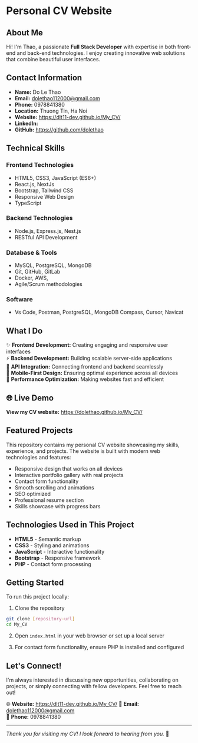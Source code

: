 # Personal CV Website

## About Me

Hi! I'm Thao, a passionate **Full Stack Developer** with expertise in both front-end and back-end technologies. I enjoy creating innovative web solutions that combine beautiful user interfaces.

## Contact Information

- **Name:** Do Le Thao
- **Email:** dolethao112000@gmail.com
- **Phone:** 0978841380
- **Location:** Thuong Tin, Ha Noi
- **Website:** https://dlt11-dev.github.io/My_CV/
- **LinkedIn:** 
- **GitHub:** https://github.com/dolethao

## Technical Skills

### Frontend Technologies
- HTML5, CSS3, JavaScript (ES6+)
- React.js, NextJs
- Bootstrap, Tailwind CSS
- Responsive Web Design
- TypeScript

### Backend Technologies
- Node.js, Express.js, Nest.js
- RESTful API Development

### Database & Tools
- MySQL, PostgreSQL, MongoDB
- Git, GitHub, GitLab
- Docker, AWS,
- Agile/Scrum methodologies

### Software
- Vs Code, Postman, PostgreSQL, MongoDB Compass, Cursor, Navicat

## What I Do

✨ **Frontend Development:** Creating engaging and responsive user interfaces  
⚡ **Backend Development:** Building scalable server-side applications  
🔗 **API Integration:** Connecting frontend and backend seamlessly  
📱 **Mobile-First Design:** Ensuring optimal experience across all devices  
🚀 **Performance Optimization:** Making websites fast and efficient  

## 🌐 Live Demo

**View my CV website:** https://dolethao.github.io/My_CV/

## Featured Projects

This repository contains my personal CV website showcasing my skills, experience, and projects. The website is built with modern web technologies and features:

- Responsive design that works on all devices
- Interactive portfolio gallery with real projects
- Contact form functionality
- Smooth scrolling and animations
- SEO optimized
- Professional resume section
- Skills showcase with progress bars

## Technologies Used in This Project

- **HTML5** - Semantic markup
- **CSS3** - Styling and animations
- **JavaScript** - Interactive functionality
- **Bootstrap** - Responsive framework
- **PHP** - Contact form processing

## Getting Started

To run this project locally:

1. Clone the repository
```bash
git clone [repository-url]
cd My_CV
```

2. Open `index.html` in your web browser or set up a local server

3. For contact form functionality, ensure PHP is installed and configured

## Let's Connect!

I'm always interested in discussing new opportunities, collaborating on projects, or simply connecting with fellow developers. Feel free to reach out!

🌐 **Website:** https://dlt11-dev.github.io/My_CV/
📧 **Email:** dolethao112000@gmail.com  
📱 **Phone:** 0978841380

---

*Thank you for visiting my CV! I look forward to hearing from you.* 🚀
